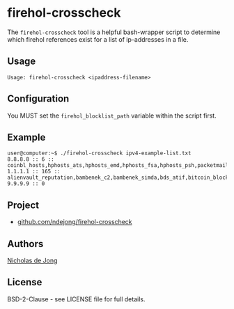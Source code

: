 # firehol-crosscheck

The `firehol-crosscheck` tool is a helpful bash-wrapper script to determine
which firehol references exist for a list of ip-addresses in a file.


## Usage
```
Usage: firehol-crosscheck <ipaddress-filename>
```


## Configuration
You MUST set the `firehol_blocklist_path` variable within the script first.


## Example
```
user@computer:~$ ./firehol-crosscheck ipv4-example-list.txt 
8.8.8.8 :: 6 :: coinbl_hosts,hphosts_ats,hphosts_emd,hphosts_fsa,hphosts_psh,packetmail_emerging_ips
1.1.1.1 :: 165 :: alienvault_reputation,bambenek_c2,bambenek_simda,bds_atif,bitcoin_blockchain_info_1d,bitcoin_blockchain_info_30d,bitcoin_blockchain_info_7d,bitcoin_nodes,bitcoin_nodes_1d,bitcoin_nodes_30d,bitcoin_nodes_7d,blocklist_de,blocklist_de_apache,blocklist_de_bruteforce,blocklist_de_imap,blocklist_de_mail,blocklist_de_sip,blocklist_de_ssh,blocklist_de_strongips,blocklist_net_ua,botscout,botscout_1d,botscout_30d,botscout_7d,botvrij_dst,bruteforceblocker,ciarmy,cleanmx_phishing,cleanmx_viruses,cleantalk,cleantalk_1d,cleantalk_30d,cleantalk_7d,cleantalk_new_30d,cleantalk_new_7d,cleantalk_updated,cleantalk_updated_1d,cleantalk_updated_30d,cleantalk_updated_7d,coinbl_hosts,coinbl_hosts_browser,coinbl_hosts_optional,coinbl_ips,cruzit_web_attacks,cta_cryptowall,cybercrime,dm_tor,dshield_top_1000,esentire_14072015_com,esentire_14072015q_com,esentire_22072014a_com,esentire_22072014b_com,esentire_22072014c_com,esentire_auth_update_ru,esentire_burmundisoul_ru,esentire_crazyerror_su,esentire_dagestanskiiviskis_ru,esentire_dorttlokolrt_com,esentire_downs1_ru,esentire_ebankoalalusys_ru,esentire_emptyarray_ru,esentire_fioartd_com,esentire_getarohirodrons_com,esentire_hasanhashsde_ru,esentire_inleet_ru,esentire_islamislamdi_ru,esentire_maddox1_ru,esentire_manning1_ru,esentire_misteryherson_ru,esentire_mysebstarion_ru,esentire_smartfoodsglutenfree_kz,esentire_venerologvasan93_ru,esentire_volaya_ru,et_botcc,et_compromised,et_tor,gpf_comics,greensnow,haley_ssh,hphosts_ats,hphosts_emd,hphosts_fsa,hphosts_grm,hphosts_hfs,hphosts_mmt,hphosts_pha,hphosts_psh,hphosts_wrz,ipblacklistcloud_recent_30d,ipblacklistcloud_recent_7d,ipblacklistcloud_top,lashback_ubl,malwaredomainlist,maxmind_proxy_fraud,myip,nixspam,normshield_all_attack,normshield_all_bruteforce,normshield_all_wannacry,normshield_high_attack,normshield_high_bruteforce,normshield_high_wannacry,nt_malware_dns,nt_malware_irc,nt_ssh_7d,nullsecure,packetmail,packetmail_ramnode,php_commenters_30d,php_dictionary_30d,php_dictionary_7d,php_harvesters,php_harvesters_1d,php_harvesters_30d,php_harvesters_7d,php_spammers_30d,php_spammers_7d,proxylists,proxylists_1d,proxylists_30d,proxylists_7d,proxyspy_1d,proxyspy_30d,proxyspy_7d,proxz_1d,proxz_30d,proxz_7d,sblam,snort_ipfilter,socks_proxy,socks_proxy_1d,socks_proxy_30d,socks_proxy_7d,sslproxies,sslproxies_1d,sslproxies_30d,sslproxies_7d,stopforumspam,stopforumspam_180d,stopforumspam_1d,stopforumspam_30d,stopforumspam_365d,stopforumspam_7d,stopforumspam_90d,taichung,talosintel_ipfilter,threatcrowd,tor_exits,tor_exits_1d,tor_exits_30d,tor_exits_7d,turris_greylist,urandomusto_dns,urandomusto_ftp,urandomusto_smb,urandomusto_ssh,urandomusto_unspecified,urlvir,uscert_hidden_cobra,xforce_bccs,xroxy,xroxy_1d,xroxy_30d,xroxy_7d,yoyo_adservers
9.9.9.9 :: 0
```


## Project
* [github.com/ndejong/firehol-crosscheck](https://github.com/ndejong/firehol-crosscheck)


## Authors
[Nicholas de Jong](https://nicholasdejong.com)


## License
BSD-2-Clause - see LICENSE file for full details.

